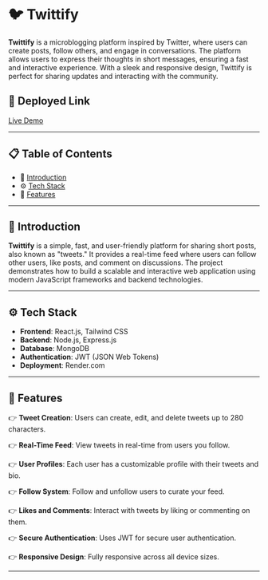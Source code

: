# 🐦 Twittify

**Twittify** is a microblogging platform inspired by Twitter, where users can create posts, follow others, and engage in conversations. The platform allows users to express their thoughts in short messages, ensuring a fast and interactive experience. With a sleek and responsive design, Twittify is perfect for sharing updates and interacting with the community.

## 🔗 Deployed Link
[Live Demo](https://twittifyx.onrender.com)

---

## 📋 Table of Contents

- 🤖 [Introduction](#-introduction)
- ⚙️ [Tech Stack](#-tech-stack)
- 🔋 [Features](#-features)
  

---

## 🤖 Introduction

**Twittify** is a simple, fast, and user-friendly platform for sharing short posts, also known as "tweets." It provides a real-time feed where users can follow other users, like posts, and comment on discussions. The project demonstrates how to build a scalable and interactive web application using modern JavaScript frameworks and backend technologies.

---

## ⚙️ Tech Stack

- **Frontend**: React.js, Tailwind CSS
- **Backend**: Node.js, Express.js
- **Database**: MongoDB
- **Authentication**: JWT (JSON Web Tokens)
- **Deployment**: Render.com

---

## 🔋 Features

👉 **Tweet Creation**: Users can create, edit, and delete tweets up to 280 characters.

👉 **Real-Time Feed**: View tweets in real-time from users you follow.

👉 **User Profiles**: Each user has a customizable profile with their tweets and bio.

👉 **Follow System**: Follow and unfollow users to curate your feed.

👉 **Likes and Comments**: Interact with tweets by liking or commenting on them.

👉 **Secure Authentication**: Uses JWT for secure user authentication.

👉 **Responsive Design**: Fully responsive across all device sizes.

---
